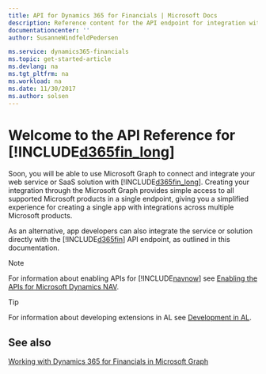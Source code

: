 ```yaml
---
title: API for Dynamics 365 for Financials | Microsoft Docs
description: Reference content for the API endpoint for integration with Dynamics 365 for Financials.
documentationcenter: ''
author: SusanneWindfeldPedersen

ms.service: dynamics365-financials
ms.topic: get-started-article
ms.devlang: na
ms.tgt_pltfrm: na
ms.workload: na
ms.date: 11/30/2017
ms.author: solsen
---
```


# Welcome to the API Reference for [!INCLUDE[d365fin_long](../includes/d365fin_long_md.md)]
Soon, you will be able to use Microsoft Graph to connect and integrate your web service or SaaS solution with [!INCLUDE[d365fin_long](../includes/d365fin_long_md.md)]. Creating your integration through the Microsoft Graph provides simple access to all supported Microsoft products in a single endpoint, giving you a simplified experience for creating a single app with integrations across multiple Microsoft products. 

As an alternative, app developers can also integrate the service or solution directly with the [!INCLUDE[d365fin](../includes/d365fin_md.md)] API endpoint, as outlined in this documentation. 

> [!NOTE]  
> For information about enabling APIs for [!INCLUDE[navnow](../includes/navnow_md.md)] see [Enabling the APIs for Microsoft Dynamics NAV](../enabling-apis-for-dynamics-nav.md).

> [!TIP]  
> For information about developing extensions in AL see [Development in AL](/dev-itpro/developer/devenv-dev-overview).

## See also
[Working with Dynamics 365 for Financials in Microsoft Graph](resources/dynamics_overview.md)  
